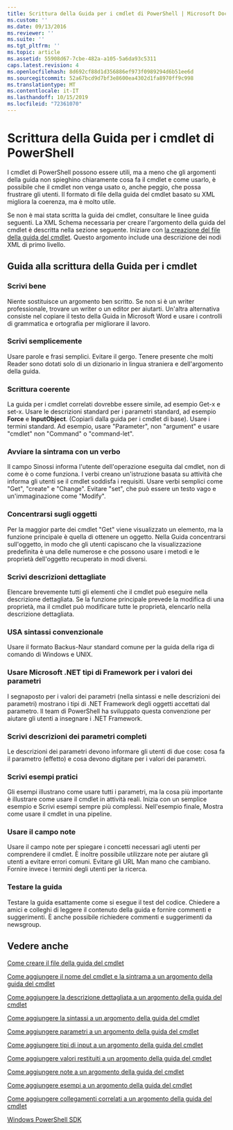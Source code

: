 ```yaml
---
title: Scrittura della Guida per i cmdlet di PowerShell | Microsoft Docs
ms.custom: ''
ms.date: 09/13/2016
ms.reviewer: ''
ms.suite: ''
ms.tgt_pltfrm: ''
ms.topic: article
ms.assetid: 55908d67-7cbe-482a-a105-5a6da93c5311
caps.latest.revision: 4
ms.openlocfilehash: 8d692cf88d1d356886ef973f0989294d6b51ee6d
ms.sourcegitcommit: 52a67bcd9d7bf3e8600ea4302d1fa8970ff9c998
ms.translationtype: MT
ms.contentlocale: it-IT
ms.lasthandoff: 10/15/2019
ms.locfileid: "72361070"
---
```

# <a name="writing-help-for-powershell-cmdlets"></a>Scrittura della Guida per i cmdlet di PowerShell

I cmdlet di PowerShell possono essere utili, ma a meno che gli argomenti della guida non spieghino chiaramente cosa fa il cmdlet e come usarlo, è possibile che il cmdlet non venga usato o, anche peggio, che possa frustrare gli utenti.
Il formato di file della guida del cmdlet basato su XML migliora la coerenza, ma è molto utile.

Se non è mai stata scritta la guida dei cmdlet, consultare le linee guida seguenti.
La XML Schema necessaria per creare l'argomento della guida del cmdlet è descritta nella sezione seguente.
Iniziare con [la creazione del file della guida del cmdlet](./how-to-create-the-cmdlet-help-file.md).
Questo argomento include una descrizione dei nodi XML di primo livello.

## <a name="writing-guidelines-for-cmdlet-help"></a>Guida alla scrittura della Guida per i cmdlet

### <a name="write-well"></a>Scrivi bene
Niente sostituisce un argomento ben scritto.
Se non si è un writer professionale, trovare un writer o un editor per aiutarti.
Un'altra alternativa consiste nel copiare il testo della Guida in Microsoft Word e usare i controlli di grammatica e ortografia per migliorare il lavoro.

### <a name="write-simply"></a>Scrivi semplicemente
Usare parole e frasi semplici.
Evitare il gergo.
Tenere presente che molti Reader sono dotati solo di un dizionario in lingua straniera e dell'argomento della guida.

### <a name="write-consistently"></a>Scrittura coerente
La guida per i cmdlet correlati dovrebbe essere simile, ad esempio Get-x e set-x.
Usare le descrizioni standard per i parametri standard, ad esempio **Force** e **InputObject**.
(Copiarli dalla guida per i cmdlet di base). Usare i termini standard.
Ad esempio, usare "Parameter", non "argument" e usare "cmdlet" non "Command" o "command-let".

### <a name="start-the-synopsis-with-a-verb"></a>Avviare la sintrama con un verbo
Il campo Sinossi informa l'utente dell'operazione eseguita dal cmdlet, non di come è o come funziona.
I verbi creano un'istruzione basata su attività che informa gli utenti se il cmdlet soddisfa i requisiti.
Usare verbi semplici come "Get", "create" e "Change".
Evitare "set", che può essere un testo vago e un'immaginazione come "Modify".

### <a name="focus-on-objects"></a>Concentrarsi sugli oggetti
Per la maggior parte dei cmdlet "Get" viene visualizzato un elemento, ma la funzione principale è quella di ottenere un oggetto.
Nella Guida concentrarsi sull'oggetto, in modo che gli utenti capiscano che la visualizzazione predefinita è una delle numerose e che possono usare i metodi e le proprietà dell'oggetto recuperato in modi diversi.

### <a name="write-detailed-descriptions"></a>Scrivi descrizioni dettagliate
Elencare brevemente tutti gli elementi che il cmdlet può eseguire nella descrizione dettagliata.
Se la funzione principale prevede la modifica di una proprietà, ma il cmdlet può modificare tutte le proprietà, elencarlo nella descrizione dettagliata.

### <a name="use-conventional-syntax"></a>USA sintassi convenzionale
Usare il formato Backus-Naur standard comune per la guida della riga di comando di Windows e UNIX.

### <a name="use-microsoft-net-framework-types-for-parameter-values"></a>Usare Microsoft .NET tipi di Framework per i valori dei parametri
I segnaposto per i valori dei parametri (nella sintassi e nelle descrizioni dei parametri) mostrano i tipi di .NET Framework degli oggetti accettati dal parametro.
Il team di PowerShell ha sviluppato questa convenzione per aiutare gli utenti a insegnare i .NET Framework.

### <a name="write-complete-parameter-descriptions"></a>Scrivi descrizioni dei parametri completi
Le descrizioni dei parametri devono informare gli utenti di due cose: cosa fa il parametro (effetto) e cosa devono digitare per i valori dei parametri.

### <a name="write-practical-examples"></a>Scrivi esempi pratici
Gli esempi illustrano come usare tutti i parametri, ma la cosa più importante è illustrare come usare il cmdlet in attività reali.
Inizia con un semplice esempio e Scrivi esempi sempre più complessi.
Nell'esempio finale, Mostra come usare il cmdlet in una pipeline.

### <a name="use-the-notes-field"></a>Usare il campo note
Usare il campo note per spiegare i concetti necessari agli utenti per comprendere il cmdlet.
È inoltre possibile utilizzare note per aiutare gli utenti a evitare errori comuni.
Evitare gli URL Man mano che cambiano.
Fornire invece i termini degli utenti per la ricerca.

### <a name="test-your-help"></a>Testare la guida
Testare la guida esattamente come si esegue il test del codice.
Chiedere a amici e colleghi di leggere il contenuto della guida e fornire commenti e suggerimenti.
È anche possibile richiedere commenti e suggerimenti da newsgroup.

## <a name="see-also"></a>Vedere anche

 [Come creare il file della guida del cmdlet](./how-to-create-the-cmdlet-help-file.md)

 [Come aggiungere il nome del cmdlet e la sintrama a un argomento della guida del cmdlet](./how-to-add-the-cmdlet-name-and-synopsis-to-a-cmdlet-help-topic.md)

 [Come aggiungere la descrizione dettagliata a un argomento della guida del cmdlet](./how-to-add-a-cmdlet-description.md)

 [Come aggiungere la sintassi a un argomento della guida del cmdlet](./how-to-add-syntax-to-a-cmdlet-help-topic.md)

 [Come aggiungere parametri a un argomento della guida del cmdlet](./how-to-add-parameter-information.md)

 [Come aggiungere tipi di input a un argomento della guida del cmdlet](./how-to-add-input-types-to-a-cmdlet-help-topic.md)

 [Come aggiungere valori restituiti a un argomento della guida del cmdlet](./how-to-add-return-values-to-a-cmdlet-help-topic.md)

 [Come aggiungere note a un argomento della guida del cmdlet](./how-to-add-notes-to-a-cmdlet-help-topic.md)

 [Come aggiungere esempi a un argomento della guida del cmdlet](./how-to-add-examples-to-a-cmdlet-help-topic.md)

 [Come aggiungere collegamenti correlati a un argomento della guida del cmdlet](./how-to-add-related-links-to-a-cmdlet-help-topic.md)

 [Windows PowerShell SDK](../windows-powershell-reference.md)
